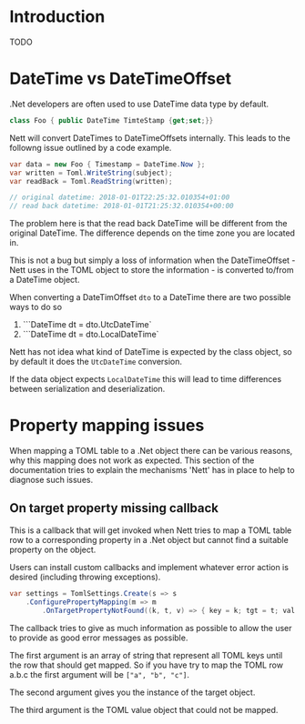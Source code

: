 # Introduction
TODO

# DateTime vs DateTimeOffset

.Net developers are often used to use DateTime data type by default.

```csharp 
class Foo { public DateTime TimteStamp {get;set;}}
```

Nett will convert DateTimes to DateTimeOffsets internally.
This leads to the followng issue outlined by a code example.

```csharp
var data = new Foo { Timestamp = DateTime.Now };
var written = Toml.WriteString(subject);
var readBack = Toml.ReadString(written);

// original datetime: 2018-01-01T22:25:32.010354+01:00
// read back datetime: 2018-01-01T21:25:32.010354+00:00
```

The problem here is that the read back DateTime will be 
different from the original DateTime. The difference depends on
the time zone you are located in.

This is not a bug but simply a loss of information when 
the DateTimeOffset - Nett uses in the TOML object to store the
information - is converted to/from a DateTime object.

When converting a DateTimOffset `dto` to a DateTime there are 
two possible ways to do so

1. ```DateTime dt = dto.UtcDateTime`
2. ```DateTime dt = dto.LocalDateTime`

Nett has not idea what kind of DateTime is expected by the
class object, so by default it does the `UtcDateTime` conversion.

If the data object expects `LocalDateTime` this will lead to 
time differences between serialization and deserialization.

# Property mapping issues

When mapping a TOML table to a .Net object there can be various
reasons, why this mapping does not work as expected. This section
of the documentation tries to explain the mechanisms 'Nett' has 
in place to help to diagnose such issues.

## On target property missing callback
This is a callback that will get invoked when Nett tries to map
a TOML table row to a corresponding property in a .Net object 
but cannot find a suitable property on the object. 

Users can install custom callbacks and implement whatever error
action is desired (including throwing exceptions).

```csharp
var settings = TomlSettings.Create(s => s
    .ConfigurePropertyMapping(m => m
        .OnTargetPropertyNotFound((k, t, v) => { key = k; tgt = t; val = v; })));
```

The callback tries to give as much information as possible to allow
the user to provide as good error messages as possible.

The first argument is an array of string that represent all TOML
keys until the row that should get mapped. So if you have try to map
the TOML row a.b.c the first argument will be `["a", "b", "c"]`.

The second argument gives you the instance of the target object. 

The third argument is the TOML value object that could not be mapped.
